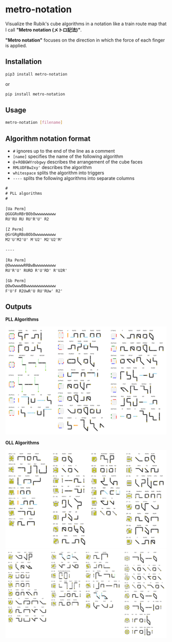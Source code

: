 # metro-notation

Visualize the Rubik's cube algorithms in a notation like a train route map that I call **"Metro notation (メトロ記法)"**.

**"Metro notation"** focuses on the direction in which the force of each finger is applied.

## Installation

```sh
pip3 install metro-notation
```

or

```sh
pip install metro-notation
```

## Usage

```sh
metro-notation [filename]
```

## Algorithm notation format

- ``#`` ignores up to the end of the line as a comment
- ``[name]`` specifies the name of the following algorithm
- ``@``+``ROBGWYrobgwy`` describes the arrangement of the cube faces
- ``RMLUDFBw2xy'`` describes the algorithm
- ``whitespace`` splits the algorithm into triggers
- ``----`` splits the following algorithms into separate columns

```
#
# PLL algorithms
#

[Ua Perm]
@GGGRoRBrBObOwwwwwwwww
RU'RU RU RU'R'U' R2

[Z Perm]
@GrGRgRBoBObOwwwwwwwww
M2'U'M2'U' M'U2' M2'U2'M'

----

[Ra Perm]
@OwwwwwwRRBwBwwwwwwwww
RU'R'U' RURD R'U'RD' R'U2R'

[Gb Perm]
@OwOwwwBBwwwwwwwwwwwww
F'U'F R2UwR'U RU'RUw' R2'
```

## Outputs

**PLL Algorithms**

<img src="images/pll-algorithms.png">

**OLL Algorithms**

<img src="images/oll-algorithms1.png">
<img src="images/oll-algorithms2.png">
